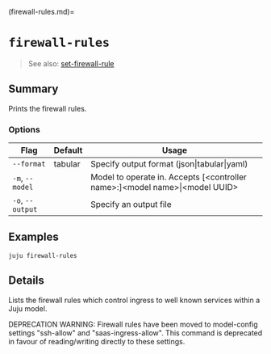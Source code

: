 (firewall-rules.md)=
# `firewall-rules`
> See also: [set-firewall-rule](#set-firewall-rule)

## Summary
Prints the firewall rules.

### Options
| Flag | Default | Usage |
| --- | --- | --- |
| `--format` | tabular | Specify output format (json&#x7c;tabular&#x7c;yaml) |
| `-m`, `--model` |  | Model to operate in. Accepts [&lt;controller name&gt;:]&lt;model name&gt;&#x7c;&lt;model UUID&gt; |
| `-o`, `--output` |  | Specify an output file |

## Examples

    juju firewall-rules



## Details

Lists the firewall rules which control ingress to well known services
within a Juju model.

DEPRECATION WARNING: Firewall rules have been moved to model-config settings "ssh-allow" and
"saas-ingress-allow". This command is deprecated in favour of
reading/writing directly to these settings.